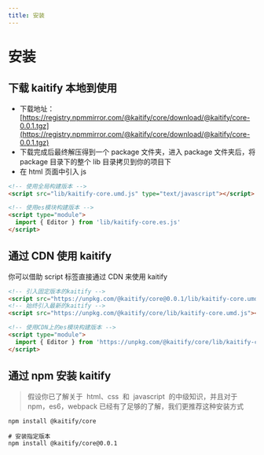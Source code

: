 ```yaml
---
title: 安装
---
```


# 安装

## 下载 kaitify 本地到使用

- 下载地址：[https://registry.npmmirror.com/@kaitify/core/download/@kaitify/core-0.0.1.tgz](https://registry.npmmirror.com/@kaitify/core/download/@kaitify/core-0.0.1.tgz)
- 下载完成后最终解压得到一个 package 文件夹，进入 package 文件夹后，将 package 目录下的整个 lib 目录拷贝到你的项目下
- 在 html 页面中引入 js

```html
<!-- 使用全局构建版本 -->
<script src="lib/kaitify-core.umd.js" type="text/javascript"></script>
```

```html
<!-- 使用es模块构建版本 -->
<script type="module">
  import { Editor } from 'lib/kaitify-core.es.js'
</script>
```

## 通过 CDN 使用 kaitify

你可以借助 script 标签直接通过 CDN 来使用 kaitify

```html
<!-- 引入固定版本的kaitify -->
<script src="https://unpkg.com/@kaitify/core@0.0.1/lib/kaitify-core.umd.js"></script>
<!-- 始终引入最新的kaitify -->
<script src="https://unpkg.com/@kaitify/core/lib/kaitify-core.umd.js"></script>
```

```html
<!-- 使用CDN上的es模块构建版本 -->
<script type="module">
  import { Editor } from 'https://unpkg.com/@kaitify/core/lib/kaitify-core.es.js'
</script>
```

## 通过 npm 安装 kaitify

> 假设你已了解关于  html、css  和  javascript  的中级知识，并且对于 npm，es6，webpack 已经有了足够的了解，我们更推荐这种安装方式

```shell
npm install @kaitify/core
```

```shell
# 安装指定版本
npm install @kaitify/core@0.0.1
```
